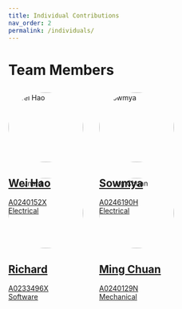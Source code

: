 ```yaml
---
title: Individual Contributions
nav_order: 2
permalink: /individuals/
---
```


<h1>Team Members</h1>

<div style="margin-top:2em ;display:flex; flex-wrap:wrap; gap:32px">
  <div style="width:150px">
    <a href="{{site.baseurl}}/wei-hao">
      <img src="{{site.baseurl}}/assets/images/profiles/weihao.jpg" alt="Wei Hao" style="width:100%; border-radius:50%">
      <h2>Wei Hao</h2>
      <p>A0240152X<br>Electrical</p>
    </a>
  </div>
  <div style="width:150px">
    <a href="{{site.baseurl}}/sowmya">
      <img src="{{site.baseurl}}/assets/images/profiles/sowmya.jpg" alt="Sowmya" style="width:100%; border-radius:50%">
      <h2>Sowmya</h2>
      <p>A0246190H<br>Electrical</p>
    </a>
  </div>
  <div style="width:150px">
    <a href="{{site.baseurl}}/richard">
      <img src="{{site.baseurl}}/assets/images/profiles/richard.jpg" alt="Richard" style="width:100%; border-radius:50%">
      <h2>Richard</h2>
      <p>A0233496X<br>Software</p>
    </a>
  </div>
  <div style="width:150px">
    <a href="{{site.baseurl}}/sarah">
      <img src="{{site.baseurl}}/assets/images/profiles/mingchuan.png" alt="Ming Chuan" style="width:100%; border-radius:50%">
      <h2>Ming Chuan</h2>
      <p>A0240129N<br>Mechanical</p>
    </a>
  </div>
</div>
